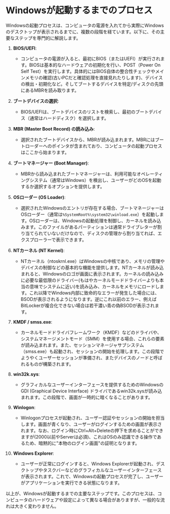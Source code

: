 # Windowsが起動するまでのプロセス

Windowsの起動プロセスは、コンピュータの電源を入れてから実際にWindowsのデスクトップが表示されるまでに、複数の段階を経ています。以下に、その主要なステップを専門的に解説します。

1. **BIOS/UEFI**:
   - コンピュータの電源が入ると、最初にBIOS（またはUEFI）が実行されます。BIOSは基本的なハードウェアの初期化を行い、POST（Power On Self Test）を実行します。具体的にはBIOS自体の整合性チェックやメインメモリの確認(古いPCだと確認処理を直接見れたりします)、デバイスの検出・初期化など。そしてブートするデバイスを特定/ディスクの先頭にあるMBRを読み取ります。

2. **ブートデバイスの選択**:
   - BIOS/UEFIは、ブートデバイスのリストを検索し、最初のブートデバイス（通常はハードディスク）を選択します。

3. **MBR (Master Boot Record) の読み込み**:
   - 選択されたブートデバイスから、MBRが読み込まれます。MBRにはブートローダーへのポインタが含まれており、コンピュータの起動プロセスはここから始まります。

4. **ブートマネージャー (Boot Manager)**:
   - MBRから読み込まれたブートマネージャーは、利用可能なオペレーティングシステム（通常はWindows）を検出し、ユーザーがどのOSを起動するか選択するオプションを提供します。

5. **OSローダー (OS Loader)**:
   - 選択されたWindowsのエントリが存在する場合、ブートマネージャーはOSローダー（通常は`%SystemRoot%\system32\winload.exe`）を起動します。OSローダーは、Windowsの起動処理を制御し、カーネルを読み込みます。このファイルがあるパーティションは通常ドライブレターが割り当てられていないだけなので、ディスクの管理から割り当てれば、エクスプローラーで表示できます。

6. **NTカーネル (NT Kernel)**:
   - NTカーネル（ntoskrnl.exe）はWindowsの中核であり、メモリの管理やデバイスの制御などの基本的な機能を提供します。NTカーネルが読み込まれると、Windowsのロゴが画面に表示されます。カーネルの読み込みに必要な最低限のドライバー(もはやカーネルモードドライバーよりも本当の意味でシステムに近い)を読み込み、カーネルをメモリにロードします。これ以降でWindows内部に致命的なエラーが発生した場合には、BSODが表示されるようになります。逆にこれ以前のエラー、例えばBitLockerが複合化できない場合は若干濃い青の偽BSODが表示されます。

7. **KMDF / smss.exe**:
   - カーネルモードドライバフレームワーク（KMDF）などのドライバや、システムマネージメントモード（SMM）を使用する場合、これらの要素が読み込まれます。また、セッションマネージャサブシステム（smss.exe）も起動され、セッションの開始を処理します。この段階でようやくユーザーセッションが準備され、またデバイスのノードと呼ばれるものが構築されます。

8. **win32k.sys**:
   - グラフィカルなユーザーインターフェースを提供するためのWindowsのGDI (Graphical Device Interface) ドライバであるwin32k.sysが読み込まれます。この段階で、画面が一時的に暗くなることがあります。

9. **Winlogon**:
   - Winlogonプロセスが起動され、ユーザー認証やセッションの開始を担当します。画面が青くなり、ユーザーがログインするための画面が表示されます。なお、ログイン時にCtrl+Alt+Deleteの押下を求めることができますが(2000以前やServerは必須)、これはOSのみ認識できる操作であるため、暗黙的に"本物のログイン画面"の証明となります。

10. **Windows Explorer**:
    - ユーザーが正常にログインすると、Windows Explorerが起動され、デスクトップやタスクバーなどのグラフィカルなユーザーインターフェースが表示されます。これで、Windowsの起動プロセスが完了し、ユーザーがアプリケーションを実行できる状態になります。

以上が、Windowsが起動するまでの主要なステップです。このプロセスは、コンピュータのハードウェアや設定によって異なる場合がありますが、一般的な流れは大きく変わりません。
